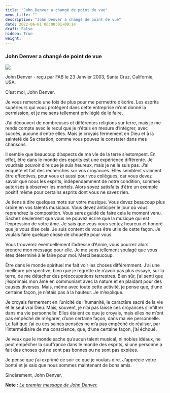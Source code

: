 ```yaml
---
title: "John Denver a changé de point de vue"
menu_title: ""
description: "John Denver a changé de point de vue"
date: 2022-06-01 06:00:01+00:14
draft: False
hidden: True
weight:
---
```

### John Denver a changé de point de vue

![](/fr-contemporary-messages/fr-contemporary-messages-by-date-order/fr-contemporary-messages-2003/fr-john-denver2.jpg)

John Denver - reçu par FAB le 23 Janvier 2003, Santa Cruz, Californie, USA.

C’est moi, John Denver.

Je vous remercie une fois de plus pour me permettre d’écrire. Les esprits supérieurs qui vous protègent dans cette entreprise m’ont donné la permission, et je me sens tellement privilégié de le faire.

J’ai découvert de nombreuses et différentes religions sur terre, mais je me rends compte avec le recul que je n’étais en mesure d’intégrer, avec succès, aucune d’entre elles. Mais je croyais fermement en Dieu et à la sainteté de Sa création, comme vous pouvez le constater dans mes chansons.

Il semble que beaucoup d’aspects de ma vie de la terre s’estompent. En effet, être dans le monde des esprits est une expérience différente. Je voudrais pouvoir dire que je suis heureux, mais je ne le suis pas. J’ai enquêté et fait des recherches sur vos croyances. Elles semblent vraiment être effectives, pour vous et aussi pour vos collègues, car vous devez savoir que nous les esprits, indépendamment de notre condition, sommes autorisés à observer les mortels. Alors soyez satisfaits d’être un exemple positif même pour certains esprits dont vous ne savez rien.

Je tiens à dire quelques mots sur votre musique. Vous devez beaucoup plus croire en vos talents musicaux. Vous devez anticiper le jour où vous reprendrez la composition. Vous serez guidé de faire cela le moment venu. Sachez seulement que vous ne pouvez écrire que la musique qui est l’expression de votre âme. Je sais que vous vous sentez heureux et honoré que je vous dise cela. Je suis content de vous être utile de cette façon. Je voulais faire quelque chose de chouette pour vous.

Vous trouverez éventuellement l’adresse d’Annie, vous pourrez alors prendre mon message  pour elle. Je me sens tellement soulagé que vous êtes déterminé à le faire pour moi. Merci beaucoup.

Être dans le monde spirituel me fait voir les choses différemment. J’ai une meilleure perspective, bien que je regrette de n’avoir pas plus essayé, sur la terre, de me détacher des préoccupations terrestres. Bien sûr, j’ai senti que j’exprimais mon âme en communiant avec la nature et en plaidant pour des causes diverses. Mais, même avec toute cette activité, je pense que, d’une certaine façon, je n’étais pas à la hauteur. Je m’explique.

Je croyais fermement en l’unicité de l’humanité, le caractère sacré de la vie et le seul vrai Dieu. Mais, souvent, je n’ai pas laissé ces croyances s’infiltrer dans ma vie personnelle. Elles étaient ce que je croyais, mais elles ne m’ont pas empêché de m’égarer, d’une certaine façon, dans ma vie personnelle. Le fait que j’ai eu ces saines pensées ne m’a pas empêché de réaliser, par l’intermédiaire de ma conscience, que, d’une certaine façon, j’ai échoué.

Je veux que le monde sache qu’aucun talent musical, ni nobles idéaux, ne peut empêcher la souffrance dans le monde des esprits, si une personne a fait des choses qui ne sont pas bonnes ou ne sont pas expiées.

Je pense que j’ai exprimé ce soir ce que je voulais dire. J’apprécie votre bonté et je sais que nous sommes maintenant de bons amis.

Sincèrement, John Denver.

**Note :** *[Le premier message de John Denver.](/fr-contemporary-messages/fr-contemporary-messages-by-date-order/fr-contemporary-messages-2003/fr-2003-1-1-1-fab-john-denver/)*


